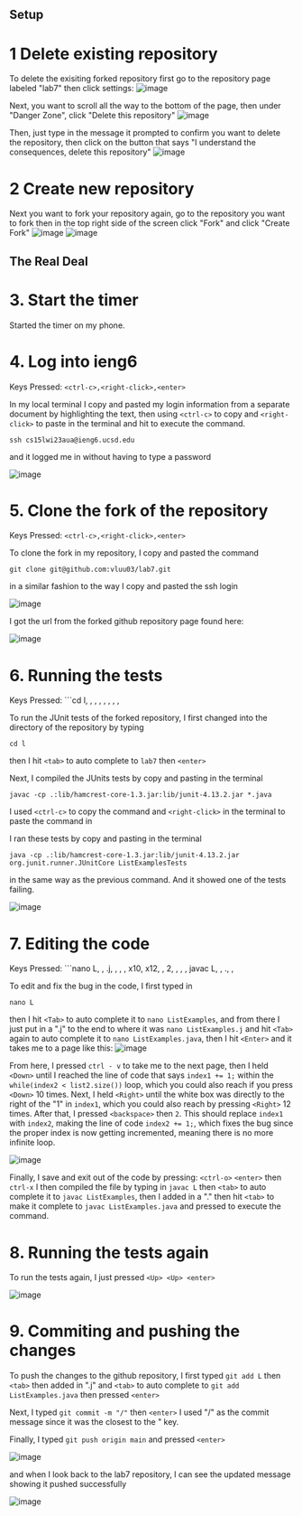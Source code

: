 ## Setup
# 1 Delete existing repository
To delete the exisiting forked repository first go to the repository page labeled "lab7" then click settings:
![image](https://user-images.githubusercontent.com/122576325/221054502-b2005fe0-af34-47a0-8537-072c066c9576.png)

Next, you want to scroll all the way to the bottom of the page, then under "Danger Zone", click "Delete this repository"
![image](https://user-images.githubusercontent.com/122576325/221054607-df95a823-9d13-428e-aa6a-ff3786a0e83b.png)

Then, just type in the message it prompted to confirm you want to delete the repository, then click 
on the button that says "I understand the consequences, delete this repository"
![image](https://user-images.githubusercontent.com/122576325/221055019-db492111-3b03-4990-89dc-44c9f5f22a51.png)


# 2 Create new repository
Next you want to fork your repository again, go to the repository you want to fork
then in the top right side of the screen click "Fork" and click "Create Fork"
![image](https://user-images.githubusercontent.com/122576325/221055211-2b5b248a-e810-4dbf-953c-5a28cc038824.png)
![image](https://user-images.githubusercontent.com/122576325/221055369-723492da-89c5-44eb-aa77-60b7f9767e82.png)

## The Real Deal

# 3. Start the timer
Started the timer on my phone.

# 4. Log into ieng6
Keys Pressed: ```<ctrl-c>,<right-click>,<enter>```

In my local terminal I copy and pasted my login information from a separate document by highlighting the text, then using
```<ctrl-c>``` to copy and ```<right-click>``` to paste in the terminal and hit <enter> to execute the command.
```
ssh cs15lwi23aua@ieng6.ucsd.edu
```
and it logged me in without having to type a password

![image](https://user-images.githubusercontent.com/122576325/221056459-8bd39638-ff27-4a3c-80e1-c1763e032b62.png)

# 5. Clone the fork of the repository
Keys Pressed: ```<ctrl-c>,<right-click>,<enter>```

To clone the fork in my repository, I copy and pasted the command 
```
git clone git@github.com:vluu03/lab7.git
```
in a similar fashion to the way I copy and pasted the ssh login
  
![image](https://user-images.githubusercontent.com/122576325/221057318-3a6fdef2-52db-416a-bdd9-04a8eed2d4a2.png)

I got the url from the forked github repository page found here:
  
![image](https://user-images.githubusercontent.com/122576325/221056914-83dc7e31-1cd0-41a0-b7fb-d07581fa4a39.png)
 

# 6. Running the tests
Keys Pressed: ```cd l, <tab>, <enter>, <ctrl-c>, <right-click>, <enter>, <ctrl-c>, <right-click>, <enter>

To run the JUnit tests of the forked repository, I first changed into the directory of the repository by typing
  ```
  cd l
  ```
  then I hit ```<tab>``` to auto complete to ```lab7``` then ```<enter>```
 
 Next, I compiled the JUnits tests by copy and pasting in the terminal
 ```
 javac -cp .:lib/hamcrest-core-1.3.jar:lib/junit-4.13.2.jar *.java
 ```
 I used ```<ctrl-c>``` to copy the command and ```<right-click>``` in the terminal
 to paste the command in
 
 I ran these tests by copy and pasting in the terminal
 ```
 java -cp .:lib/hamcrest-core-1.3.jar:lib/junit-4.13.2.jar org.junit.runner.JUnitCore ListExamplesTests
 ```
 in the same way as the previous command. And it showed one of the tests failing.
 
 ![image](https://user-images.githubusercontent.com/122576325/221313251-32d841b0-d894-4164-94d8-c415cab1f4ca.png)
 
 # 7. Editing the code
 Keys Pressed: ```nano L, <tab>, .j, <tab>, <enter>, <ctrl-v>, <down> x10, <right> x12, <backspace>, 2, <ctrl-o>, <enter>, <ctrl-x>, javac L, <tab>, ., <tab>, <enter>
 
To edit and fix the bug in the code, I first typed in
```
nano L
```
then I hit ```<Tab>``` to auto complete it to ```nano ListExamples```, and from there I just put in a ".j" to the end to where it was ```nano ListExamples.j``` and hit ```<Tab>``` again to auto complete it to ```nano ListExamples.java```, then I hit ```<Enter>``` and it takes me to a page like this:
![image](https://user-images.githubusercontent.com/122576325/221317384-bda6c4fb-cb09-48aa-a8c4-b506473ba130.png)

From here, I pressed ```ctrl - v``` to take me to the next page, then I held ```<Down>``` until I reached the line of code that says ```index1 += 1;``` within the ```while(index2 < list2.size())``` loop, which you could also reach if you press ```<Down>``` 10 times.
Next, I held ```<Right>``` until the white box was directly to the right of the "1" in ```index1```, which you could also reach by pressing ```<Right>``` 12 times.
After that, I pressed ```<backspace>``` then ```2```.
This should replace ```index1``` with ```index2```, making the line of code ```index2 += 1;```, which fixes the bug since the proper index is now getting incremented, meaning there is no more infinite loop.

![image](https://user-images.githubusercontent.com/122576325/221319235-1f11202d-3996-4590-b289-2f62e6728f87.png)

Finally, I save and exit out of the code by pressing:
```<ctrl-o>``` ```<enter>``` then ```ctrl-x```
I then compiled the file by typing in ```javac L``` then ```<tab>``` to auto complete it to ```javac ListExamples```, then I added in a "." then hit ```<tab>``` to make it complete to ```javac ListExamples.java``` and pressed <enter> to execute the command.

# 8. Running the tests again

To run the tests again, I just pressed ```<Up> <Up> <enter>```

![image](https://user-images.githubusercontent.com/122576325/221320587-f9d66cd2-115a-4741-a3d1-73c31bbfbb8e.png)

# 9. Commiting and pushing the changes

To push the changes to the github repository, I first typed 
```git add L``` then ```<tab>``` then added in ".j" and ```<tab>``` to auto complete to 
```git add ListExamples.java``` then pressed ```<enter>```

Next, I typed ```git commit -m "/"``` then ```<enter>```
I used "/" as the commit message since it was the closest to the " key.

Finally, I typed ```git push origin main``` and pressed ```<enter>```

![image](https://user-images.githubusercontent.com/122576325/221320884-0b76f42d-45af-4fc5-910d-8a6b39c1c050.png)

and when I look back to the lab7 repository, I can see the updated message showing it pushed successfully

![image](https://user-images.githubusercontent.com/122576325/221321561-7e702299-5806-4643-ac08-52fc12b688b6.png)




 


  
  





